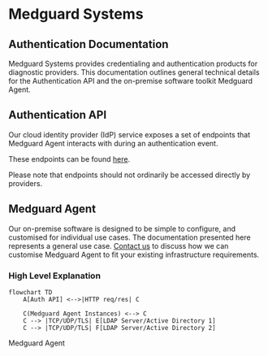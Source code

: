 # Medguard Systems

## Authentication Documentation
Medguard Systems provides credentialing and authentication products for
diagnostic providers.  This documentation outlines general technical
details for the Authentication API and the on-premise software
toolkit Medguard Agent.

## Authentication API
Our cloud identity provider (IdP) service exposes a set of endpoints
that Medguard Agent interacts with during an authentication event.

These endpoints can be found [here](https://www.google.com).

Please note that endpoints should not ordinarily be accessed directly
by providers.

## Medguard Agent
Our on-premise software is designed to be simple to configure, and
customised for individual use cases. The documentation presented here
represents a general use case. [Contact
us](https://www.medguard.io/#contact-us-section) to discuss how we can
customise Medguard Agent to fit your existing infrastructure
requirements.


### High Level Explanation

```mermaid
flowchart TD
    A[Auth API] <-->|HTTP req/res| C

    C(Medguard Agent Instances) <--> C
    C --> |TCP/UDP/TLS| E[LDAP Server/Active Directory 1]
    C --> |TCP/UDP/TLS| F[LDAP Server/Active Directory 2]
```

Medguard Agent 
